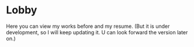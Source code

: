 # Lobby
Here you can view my works before and my resume. 
(But it is under development, so I will keep updating it. U can look forward the version later on.)
